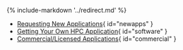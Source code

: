 {% include-markdown '../redirect.md' %}

- [Requesting New Applications](/user-guide/tools-apps/overview){ id="newapps" }
- [Getting Your Own HPC Application](/user-guide/tools-apps/overview){ id="software" }
- [Commercial/Licensed Applications](/user-guide/tools-apps/overview){ id="commercial" }
